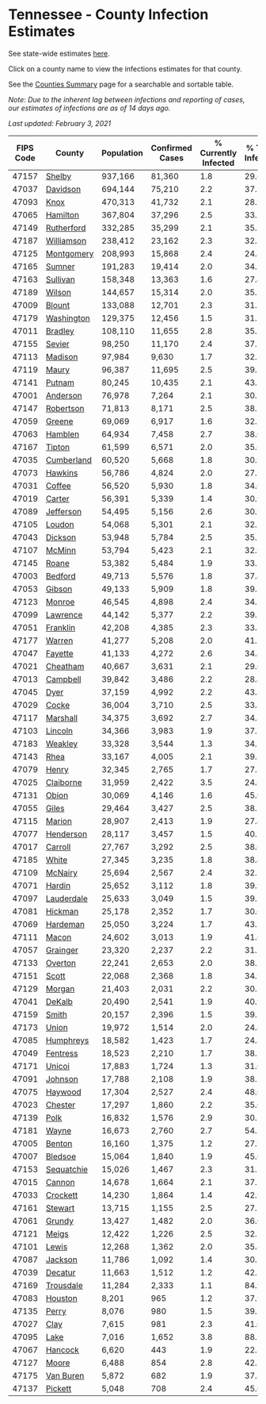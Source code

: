 # Tennessee - County Infection Estimates

See state-wide estimates [here](/infections/us-tn).

Click on a county name to view the infections estimates for that county.

See the [Counties Summary](/infections/summary-counties) page for a searchable and sortable table.

*Note: Due to the inherent lag between infections and reporting of cases, our estimates of infections are as of 14 days ago.*

*Last updated: February 3, 2021*

|   FIPS Code |                   County |   Population |   Confirmed Cases |   % Currently Infected |   % Total Infected |
|-------------|--------------------------|--------------|-------------------|------------------------|--------------------|
|       47157 |         [Shelby](shelby) |      937,166 |            81,360 |                    1.8 |               29.6 |
|       47037 |     [Davidson](davidson) |      694,144 |            75,210 |                    2.2 |               37.2 |
|       47093 |             [Knox](knox) |      470,313 |            41,732 |                    2.1 |               28.9 |
|       47065 |     [Hamilton](hamilton) |      367,804 |            37,296 |                    2.5 |               33.5 |
|       47149 | [Rutherford](rutherford) |      332,285 |            35,299 |                    2.1 |               35.3 |
|       47187 | [Williamson](williamson) |      238,412 |            23,162 |                    2.3 |               32.3 |
|       47125 | [Montgomery](montgomery) |      208,993 |            15,868 |                    2.4 |               24.8 |
|       47165 |         [Sumner](sumner) |      191,283 |            19,414 |                    2.0 |               34.3 |
|       47163 |     [Sullivan](sullivan) |      158,348 |            13,363 |                    1.6 |               27.4 |
|       47189 |         [Wilson](wilson) |      144,657 |            15,314 |                    2.0 |               35.1 |
|       47009 |         [Blount](blount) |      133,088 |            12,701 |                    2.3 |               31.3 |
|       47179 | [Washington](washington) |      129,375 |            12,456 |                    1.5 |               31.5 |
|       47011 |       [Bradley](bradley) |      108,110 |            11,655 |                    2.8 |               35.5 |
|       47155 |         [Sevier](sevier) |       98,250 |            11,170 |                    2.4 |               37.5 |
|       47113 |       [Madison](madison) |       97,984 |             9,630 |                    1.7 |               32.1 |
|       47119 |           [Maury](maury) |       96,387 |            11,695 |                    2.5 |               39.5 |
|       47141 |         [Putnam](putnam) |       80,245 |            10,435 |                    2.1 |               43.1 |
|       47001 |     [Anderson](anderson) |       76,978 |             7,264 |                    2.1 |               30.7 |
|       47147 |   [Robertson](robertson) |       71,813 |             8,171 |                    2.5 |               38.1 |
|       47059 |         [Greene](greene) |       69,069 |             6,917 |                    1.6 |               32.7 |
|       47063 |       [Hamblen](hamblen) |       64,934 |             7,458 |                    2.7 |               38.0 |
|       47167 |         [Tipton](tipton) |       61,599 |             6,571 |                    2.0 |               35.6 |
|       47035 | [Cumberland](cumberland) |       60,520 |             5,668 |                    1.8 |               30.9 |
|       47073 |       [Hawkins](hawkins) |       56,786 |             4,824 |                    2.0 |               27.5 |
|       47031 |         [Coffee](coffee) |       56,520 |             5,930 |                    1.8 |               34.0 |
|       47019 |         [Carter](carter) |       56,391 |             5,339 |                    1.4 |               30.9 |
|       47089 |   [Jefferson](jefferson) |       54,495 |             5,156 |                    2.6 |               30.9 |
|       47105 |         [Loudon](loudon) |       54,068 |             5,301 |                    2.1 |               32.1 |
|       47043 |       [Dickson](dickson) |       53,948 |             5,784 |                    2.5 |               35.2 |
|       47107 |         [McMinn](mcminn) |       53,794 |             5,423 |                    2.1 |               32.9 |
|       47145 |           [Roane](roane) |       53,382 |             5,484 |                    1.9 |               33.5 |
|       47003 |       [Bedford](bedford) |       49,713 |             5,576 |                    1.8 |               37.4 |
|       47053 |         [Gibson](gibson) |       49,133 |             5,909 |                    1.8 |               39.3 |
|       47123 |         [Monroe](monroe) |       46,545 |             4,898 |                    2.4 |               34.1 |
|       47099 |     [Lawrence](lawrence) |       44,142 |             5,377 |                    2.2 |               39.7 |
|       47051 |     [Franklin](franklin) |       42,208 |             4,385 |                    2.3 |               33.8 |
|       47177 |         [Warren](warren) |       41,277 |             5,208 |                    2.0 |               41.2 |
|       47047 |       [Fayette](fayette) |       41,133 |             4,272 |                    2.6 |               34.4 |
|       47021 |     [Cheatham](cheatham) |       40,667 |             3,631 |                    2.1 |               29.6 |
|       47013 |     [Campbell](campbell) |       39,842 |             3,486 |                    2.2 |               28.4 |
|       47045 |             [Dyer](dyer) |       37,159 |             4,992 |                    2.2 |               43.8 |
|       47029 |           [Cocke](cocke) |       36,004 |             3,710 |                    2.5 |               33.8 |
|       47117 |     [Marshall](marshall) |       34,375 |             3,692 |                    2.7 |               34.8 |
|       47103 |       [Lincoln](lincoln) |       34,366 |             3,983 |                    1.9 |               37.7 |
|       47183 |       [Weakley](weakley) |       33,328 |             3,544 |                    1.3 |               34.7 |
|       47143 |             [Rhea](rhea) |       33,167 |             4,005 |                    2.1 |               39.8 |
|       47079 |           [Henry](henry) |       32,345 |             2,765 |                    1.7 |               27.8 |
|       47025 |   [Claiborne](claiborne) |       31,959 |             2,422 |                    3.5 |               24.6 |
|       47131 |           [Obion](obion) |       30,069 |             4,146 |                    1.6 |               45.0 |
|       47055 |           [Giles](giles) |       29,464 |             3,427 |                    2.5 |               38.1 |
|       47115 |         [Marion](marion) |       28,907 |             2,413 |                    1.9 |               27.4 |
|       47077 |   [Henderson](henderson) |       28,117 |             3,457 |                    1.5 |               40.5 |
|       47017 |       [Carroll](carroll) |       27,767 |             3,292 |                    2.5 |               38.6 |
|       47185 |           [White](white) |       27,345 |             3,235 |                    1.8 |               38.4 |
|       47109 |       [McNairy](mcnairy) |       25,694 |             2,567 |                    2.4 |               32.5 |
|       47071 |         [Hardin](hardin) |       25,652 |             3,112 |                    1.8 |               39.9 |
|       47097 | [Lauderdale](lauderdale) |       25,633 |             3,049 |                    1.5 |               39.1 |
|       47081 |       [Hickman](hickman) |       25,178 |             2,352 |                    1.7 |               30.6 |
|       47069 |     [Hardeman](hardeman) |       25,050 |             3,224 |                    1.7 |               43.2 |
|       47111 |           [Macon](macon) |       24,602 |             3,013 |                    1.9 |               41.6 |
|       47057 |     [Grainger](grainger) |       23,320 |             2,237 |                    2.2 |               31.1 |
|       47133 |       [Overton](overton) |       22,241 |             2,653 |                    2.0 |               38.5 |
|       47151 |           [Scott](scott) |       22,068 |             2,368 |                    1.8 |               34.9 |
|       47129 |         [Morgan](morgan) |       21,403 |             2,031 |                    2.2 |               30.8 |
|       47041 |         [DeKalb](dekalb) |       20,490 |             2,541 |                    1.9 |               40.9 |
|       47159 |           [Smith](smith) |       20,157 |             2,396 |                    1.5 |               39.3 |
|       47173 |           [Union](union) |       19,972 |             1,514 |                    2.0 |               24.4 |
|       47085 |   [Humphreys](humphreys) |       18,582 |             1,423 |                    1.7 |               24.8 |
|       47049 |     [Fentress](fentress) |       18,523 |             2,210 |                    1.7 |               38.3 |
|       47171 |         [Unicoi](unicoi) |       17,883 |             1,724 |                    1.3 |               31.6 |
|       47091 |       [Johnson](johnson) |       17,788 |             2,108 |                    1.9 |               38.1 |
|       47075 |       [Haywood](haywood) |       17,304 |             2,527 |                    2.4 |               48.0 |
|       47023 |       [Chester](chester) |       17,297 |             1,860 |                    2.2 |               35.0 |
|       47139 |             [Polk](polk) |       16,832 |             1,576 |                    2.9 |               30.5 |
|       47181 |           [Wayne](wayne) |       16,673 |             2,760 |                    2.7 |               54.5 |
|       47005 |         [Benton](benton) |       16,160 |             1,375 |                    1.2 |               27.9 |
|       47007 |       [Bledsoe](bledsoe) |       15,064 |             1,840 |                    1.9 |               45.0 |
|       47153 | [Sequatchie](sequatchie) |       15,026 |             1,467 |                    2.3 |               31.7 |
|       47015 |         [Cannon](cannon) |       14,678 |             1,664 |                    2.1 |               37.2 |
|       47033 |     [Crockett](crockett) |       14,230 |             1,864 |                    1.4 |               42.9 |
|       47161 |       [Stewart](stewart) |       13,715 |             1,155 |                    2.5 |               27.2 |
|       47061 |         [Grundy](grundy) |       13,427 |             1,482 |                    2.0 |               36.0 |
|       47121 |           [Meigs](meigs) |       12,422 |             1,226 |                    2.5 |               32.2 |
|       47101 |           [Lewis](lewis) |       12,268 |             1,362 |                    2.0 |               35.4 |
|       47087 |       [Jackson](jackson) |       11,786 |             1,092 |                    1.4 |               30.3 |
|       47039 |       [Decatur](decatur) |       11,663 |             1,512 |                    1.2 |               42.3 |
|       47169 |   [Trousdale](trousdale) |       11,284 |             2,333 |                    1.1 |               84.9 |
|       47083 |       [Houston](houston) |        8,201 |               965 |                    1.2 |               37.9 |
|       47135 |           [Perry](perry) |        8,076 |               980 |                    1.5 |               39.7 |
|       47027 |             [Clay](clay) |        7,615 |               981 |                    2.3 |               41.6 |
|       47095 |             [Lake](lake) |        7,016 |             1,652 |                    3.8 |               88.1 |
|       47067 |       [Hancock](hancock) |        6,620 |               443 |                    1.9 |               22.1 |
|       47127 |           [Moore](moore) |        6,488 |               854 |                    2.8 |               42.7 |
|       47175 |   [Van Buren](van-buren) |        5,872 |               682 |                    1.9 |               37.8 |
|       47137 |       [Pickett](pickett) |        5,048 |               708 |                    2.4 |               45.0 |